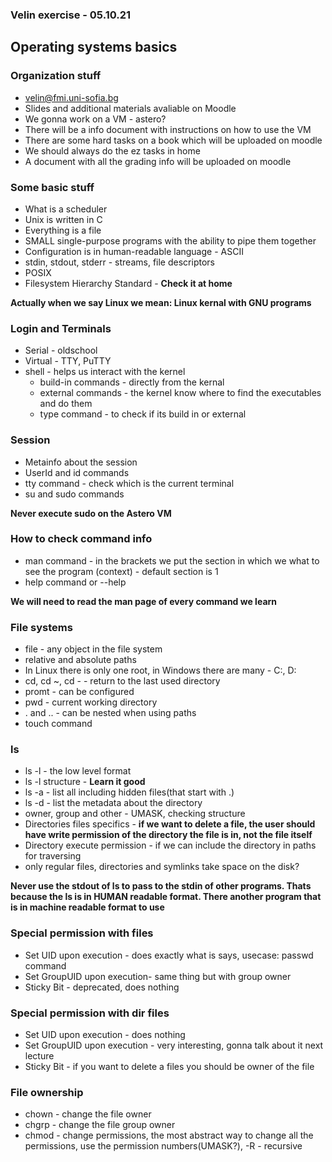 ### Velin exercise - 05.10.21

## Operating systems basics

### Organization stuff
* velin@fmi.uni-sofia.bg
* Slides and additional materials avaliable on Moodle
* We gonna work on a VM - astero?
* There will be a info document with instructions on how to use the VM
* There are some hard tasks on a book which will be uploaded on moodle
* We should always do the ez tasks in home
* A document with all the grading info will be uploaded on moodle

### Some basic stuff
* What is a scheduler
* Unix is written in C
* Everything is a file
* SMALL single-purpose programs with the ability to pipe them together
* Configuration is in human-readable language - ASCII
* stdin, stdout, stderr - streams, file descriptors
* POSIX
* Filesystem Hierarchy Standard - **Check it at home**

**Actually when we say Linux we mean: Linux kernal with GNU programs**

### Login and Terminals
* Serial - oldschool
* Virtual - TTY, PuTTY
* shell - helps us interact with the kernel
    * build-in commands - directly from the kernal  
    * external commands - the kernel know where to find the executables and do them
    * type command - to check if its build in or external

### Session
* Metainfo about the session
* UserId and id commands
* tty command - check which is the current terminal
* su and sudo commands

**Never execute sudo on the Astero VM**

### How to check command info
* man command - in the brackets we put the section in which we what to see the
program (context) - default section is 1
* help command or --help

**We will need to read the man page of every command we learn**

### File systems
* file - any object in the file system
* relative and absolute paths
* In Linux there is only one root, in Windows there are many - C:, D:
* cd, cd ~, cd - - return to the last used directory
* promt - can be configured
* pwd - current working directory
* . and .. - can be nested when using paths
* touch command

### ls
* ls -l - the low level format
* ls -l structure - **Learn it good**
* ls -a - list all including hidden files(that start with .)
* ls -d - list the metadata about the directory
* owner, group and other - UMASK, checking structure
* Directories files specifics - **if we want to delete a file, the user should
have write permission of the directory the file is in, not the file itself**
* Directory execute permission - if we can include the directory in paths for
traversing
* only regular files, directories and symlinks take space on the disk?

**Never use the stdout of ls to pass to the stdin of other programs.
Thats because the ls is in HUMAN readable format. There another program
that is in machine readable format to use**

### Special permission with files
* Set UID upon execution - does exactly what is says, usecase: passwd command
* Set GroupUID upon execution- same thing but with group owner
* Sticky Bit - deprecated, does nothing

### Special permission with dir files
* Set UID upon execution - does nothing
* Set GroupUID upon execution - very interesting, gonna talk about it next lecture
* Sticky Bit - if you want to delete a files you should be owner of the file

### File ownership
* chown - change the file owner
* chgrp - change the file group owner
* chmod - change permissions, the most abstract way to change all the
permissions, use the permission numbers(UMASK?), -R - recursive